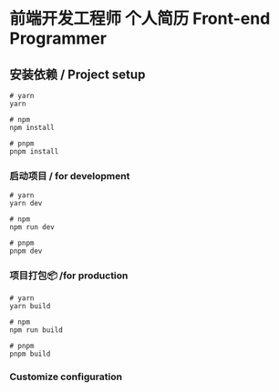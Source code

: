 # 前端开发工程师 个人简历 Front-end Programmer




## 安装依赖 / Project setup


```
# yarn
yarn

# npm
npm install

# pnpm
pnpm install
```
### 启动项目 / for development


```
# yarn
yarn dev

# npm
npm run dev

# pnpm
pnpm dev
```
### 项目打包📦 /for production


```
# yarn
yarn build

# npm
npm run build

# pnpm
pnpm build
```

### Customize configuration


